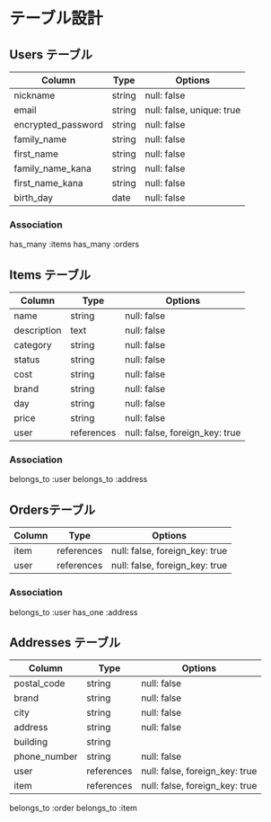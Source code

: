 # テーブル設計


## Users テーブル 

| Column               | Type    | Options                   |
| -------------------- | ------- | ------------------------- |   
| nickname             | string  | null: false               |
| email                | string  | null: false, unique: true |
| encrypted_password   | string  | null: false               |
| family_name          | string  | null: false               |
| first_name           | string  | null: false               |
| family_name_kana     | string  | null: false               |
| first_name_kana      | string  | null: false               |
| birth_day            | date    | null: false               |

### Association

has_many :items
has_many :orders



## Items テーブル 

| Column          | Type         | Options                        |
| --------------- | ------------ | ------------------------------ |   
| name            | string       | null: false                    |
| description     | text         | null: false                    |
| category        | string       | null: false                    |
| status          | string       | null: false                    |
| cost            | string       | null: false                    |
| brand           | string       | null: false                    |
| day             | string       | null: false                    |
| price           | string       | null: false                    |
| user            | references   | null: false, foreign_key: true |

### Association

belongs_to :user
belongs_to :address



##  Ordersテーブル 

| Column     | Type        | Options                        |
| ---------- | ----------- | ------------------------------ |   
| item       | references  | null: false, foreign_key: true |
| user       | references  | null: false, foreign_key: true |

### Association

belongs_to :user
has_one :address



## Addresses テーブル 

| Column               | Type        | Options                        |
| -------------------- | ----------- | ------------------------------ |   
| postal_code          | string      | null: false                    |
| brand                | string      | null: false                    |
| city                 | string      | null: false                    |
| address              | string      | null: false                    |
| building             | string      |                                |
| phone_number         | string      | null: false                    |
| user                 | references  | null: false, foreign_key: true |
| item                 | references  | null: false, foreign_key: true |

belongs_to :order
belongs_to :item
